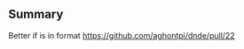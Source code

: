 ## Summary

<!--
 Explain the **motivation** for making this change. What existing problem does the pull request solve?
-->



Better if is in format https://github.com/aghontpi/dnde/pull/22
